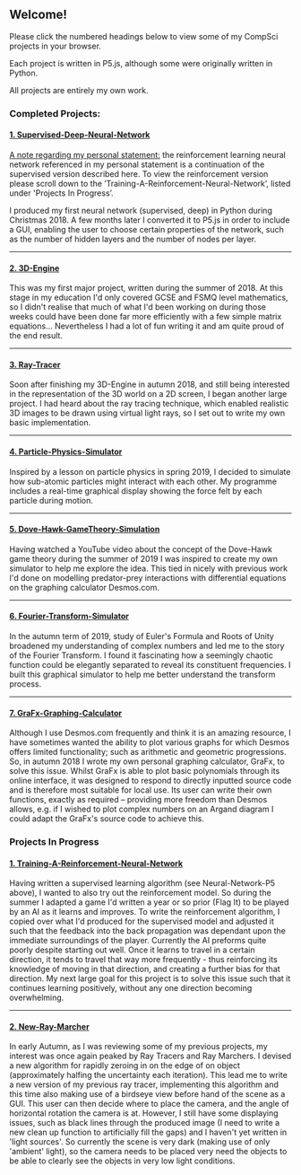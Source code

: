 ## Welcome!

Please click the numbered headings below to view some of my CompSci projects in your browser. 

Each project is written in P5.js, although some were originally written in Python.

All projects are entirely my own work.


### Completed Projects:


#### [1. Supervised-Deep-Neural-Network](https://tobiasloader.github.io/Supervised-Deep-Neural-Network)

<ins>A note regarding my personal statement:</ins> the reinforcement learning neural network referenced in my personal statement is a continuation of the supervised version described here. To view the reinforcement version please scroll down to the ’Training-A-Reinforcement-Neural-Network’, listed under 'Projects In Progress’.

I produced my first neural network (supervised, deep) in Python during Christmas 2018. A few months later I converted it to P5.js in order to include a GUI, enabling the user to choose certain properties of the network, such as the number of hidden layers and the number of nodes per layer.

---

#### [2. 3D-Engine](https://tobiasloader.github.io/3D-Engine)

This was my first major project, written during the summer of 2018. At this stage in my education I'd only covered GCSE and FSMQ level mathematics, so I didn't realise that much of what I'd been working on during those weeks could have been done far more efficiently with a few simple matrix equations... Nevertheless I had a lot of fun writing it and am quite proud of the end result.

---

#### [3. Ray-Tracer](https://tobiasloader.github.io/Ray-Tracer)

Soon after finishing my 3D-Engine in autumn 2018, and still being interested in the representation of the 3D world on a 2D screen, I began another large project. I had heard about the ray tracing technique, which enabled realistic 3D images to be drawn using virtual light rays, so I set out to write my own basic implementation.

---

#### [4. Particle-Physics-Simulator](https://tobiasloader.github.io/Particle-Physics-Simulator)

Inspired by a lesson on particle physics in spring 2019, I decided to simulate how sub-atomic particles might interact with each other. My programme includes a real-time graphical display showing the force felt by each particle during motion.

---

#### [5. Dove-Hawk-GameTheory-Simulation](https://tobiasloader.github.io/Dove-Hawk-GameTheory-Simulation)

Having watched a YouTube video about the concept of the Dove-Hawk game theory during the summer of 2019 I was inspired to create my own simulator to help me explore the idea.  This tied in nicely with previous work I'd done on modelling predator-prey interactions with differential equations on the graphing calculator Desmos.com.

---

#### [6. Fourier-Transform-Simulator](https://tobiasloader.github.io/Fourier-Transform-Simulator)

In the autumn term of 2019, study of Euler's Formula and Roots of Unity broadened my understanding of complex numbers and led me to the story of the Fourier Transform. I found it fascinating how a seemingly chaotic function could be elegantly separated to reveal its constituent frequencies. I built this graphical simulator to help me better understand the transform process.

---

#### [7. GraFx-Graphing-Calculator](https://tobiasloader.github.io/GraFx-Graphing-Calculator)

Although I use Desmos.com frequently and think it is an amazing resource, I have sometimes wanted the ability to plot various graphs for which Desmos offers limited functionality; such as arithmetic and geometric progressions. So, in autumn 2018 I wrote my own personal graphing calculator, GraFx, to solve this issue. Whilst GraFx is able to plot basic polynomials through its online interface, it was designed to respond to directly inputted source code and is therefore most suitable for local use. Its user can write their own functions, exactly as required – providing more freedom than Desmos allows, e.g. if I wished to plot complex numbers on an Argand diagram I could adapt the GraFx's source code to achieve this.


### Projects In Progress 


#### [1. Training-A-Reinforcement-Neural-Network](https://tobiasloader.github.io/Training-A-Reinforcement-Neural-Network)

Having written a supervised learning algorithm (see Neural-Network-P5 above), I wanted to also try out the reinforcement model. So during the summer I adapted a game I'd written a year or so prior (Flag It) to be played by an AI as it learns and improves. To write the reinforcement algorithm, I copied over what I'd produced for the supervised model and adjusted it such that the feedback into the back propagation was dependant upon the immediate surroundings of the player. Currently the AI preforms quite poorly despite starting out well. Once it learns to travel in a certain direction, it tends to travel that way more frequently - thus reinforcing its knowledge of moving in that direction, and creating a further bias for that direction. My next large goal for this project is to solve this issue such that it continues learning positively, without any one direction becoming overwhelming.

---

#### [2. New-Ray-Marcher](https://tobiasloader.github.io/New-Ray-Marcher)

In early Autumn, as I was reviewing some of my previous projects, my interest was once again peaked by Ray Tracers and Ray Marchers. I devised a new algorithm for rapidly zeroing in on the edge of on object (approximately halfing the uncertainty each iteration). This lead me to write a new version of my previous ray tracer, implementing this algorithm and this time also making use of a birdseye view before hand of the scene as a GUI. This user can then decide where to place the camera, and the angle of horizontal rotation the camera is at. However, I still have some displaying issues, such as black lines through the produced image (I need to write a new clean up function to artificially fill the gaps) and I haven't yet written in 'light sources'. So currently the scene is very dark (making use of only 'ambient' light), so the camera needs to be placed very need the objects to be able to clearly see the objects in very low light conditions.

